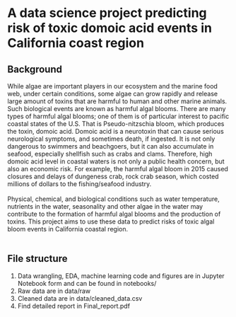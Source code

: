 # A data science project predicting risk of toxic domoic acid events in California coast region
## Background
  While algae are important players in our ecosystem and the marine food web, under certain conditions, some algae can grow rapidly and release large amount of toxins that are harmful to human and other marine animals. Such biological events are known as harmful algal blooms. There are many types of harmful algal blooms; one of them is of particular interest to pacific coastal states of the U.S. That is Pseudo-nitzschia bloom, which produces the toxin, domoic acid. Domoic acid is a neurotoxin that can cause serious neurological symptoms, and sometimes death, if ingested. It is not only dangerous to swimmers and beachgoers, but it can also accumulate in seafood, especially shellfish such as crabs and clams. Therefore, high domoic acid level in coastal waters is not only a public health concern, but also an economic risk. For example, the harmful algal bloom in 2015 caused closures and delays of dungeness crab, rock crab season, which costed millions of dollars to the fishing/seafood industry.<br><br>
  Physical, chemical, and biological conditions such as water temperature, nutrients in the water, seasonality and other algae in the water may contribute to the formation of harmful algal blooms and the production of toxins. This project aims to use these data to predict risks of toxic algal bloom events in California coastal region.<br><br>
## File structure
1. Data wrangling, EDA, machine learning code and figures are in Jupyter Notebook form and can be found in notebooks/<br>
2. Raw data are in data/raw<br>
3. Cleaned data are in data/cleaned_data.csv<br> 
4. Find detailed report in Final_report.pdf
